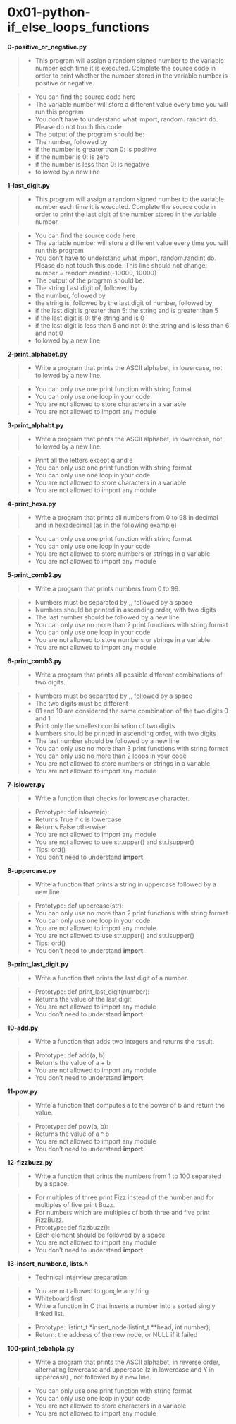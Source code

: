 # 0x01-python-if_else_loops_functions

**0-positive_or_negative.py**
> * This program will assign a random signed number to the variable number each time it is executed. Complete the source code in order to print whether the number stored in the variable number is positive or negative.

> * You can find the source code here
> * The variable number will store a different value every time you will run this program
> * You don’t have to understand what import, random. randint do. Please do not touch this code
> * The output of the program should be:
> * The number, followed by
> * if the number is greater than 0: is positive
> * if the number is 0: is zero
> * if the number is less than 0: is negative
> * followed by a new line

**1-last_digit.py**
> * This program will assign a random signed number to the variable number each time it is executed. Complete the source code in order to print the last digit of the number stored in the variable number.

> * You can find the source code here
> * The variable number will store a different value every time you will run this program
> * You don’t have to understand what import, random.randint do. Please do not touch this code. This line should not change: number = random.randint(-10000, 10000)
> * The output of the program should be:
> * The string Last digit of, followed by
> * the number, followed by
> * the string is, followed by the last digit of number, followed by
> * if the last digit is greater than 5: the string and is greater than 5
> * if the last digit is 0: the string and is 0
> * if the last digit is less than 6 and not 0: the string and is less than 6 and not 0
> * followed by a new line

**2-print_alphabet.py**
> * Write a program that prints the ASCII alphabet, in lowercase, not followed by a new line.

> * You can only use one print function with string format
> * You can only use one loop in your code
> * You are not allowed to store characters in a variable
> * You are not allowed to import any module

**3-print_alphabt.py**
> * Write a program that prints the ASCII alphabet, in lowercase, not followed by a new line.

> * Print all the letters except q and e
> * You can only use one print function with string format
> * You can only use one loop in your code
> * You are not allowed to store characters in a variable
> * You are not allowed to import any module

**4-print_hexa.py**
> * Write a program that prints all numbers from 0 to 98 in decimal and in hexadecimal (as in the following example)

> * You can only use one print function with string format
> * You can only use one loop in your code
> * You are not allowed to store numbers or strings in a variable
> * You are not allowed to import any module

**5-print_comb2.py**
> * Write a program that prints numbers from 0 to 99.

> * Numbers must be separated by ,, followed by a space
> * Numbers should be printed in ascending order, with two digits
> * The last number should be followed by a new line
> * You can only use no more than 2 print functions with string format
> * You can only use one loop in your code
> * You are not allowed to store numbers or strings in a variable
> * You are not allowed to import any module

**6-print_comb3.py**
> * Write a program that prints all possible different combinations of two digits.

> * Numbers must be separated by ,, followed by a space
> * The two digits must be different
> * 01 and 10 are considered the same combination of the two digits 0 and 1
> * Print only the smallest combination of two digits
> * Numbers should be printed in ascending order, with two digits
> * The last number should be followed by a new line
> * You can only use no more than 3 print functions with string format
> * You can only use no more than 2 loops in your code
> * You are not allowed to store numbers or strings in a variable
> * You are not allowed to import any module

**7-islower.py**
> * Write a function that checks for lowercase character.

> * Prototype: def islower(c):
> * Returns True if c is lowercase
> * Returns False otherwise
> * You are not allowed to import any module
> * You are not allowed to use str.upper() and str.isupper()
> * Tips: ord()
> * You don’t need to understand __import__

**8-uppercase.py**
> * Write a function that prints a string in uppercase followed by a new line.

> * Prototype: def uppercase(str):
> * You can only use no more than 2 print functions with string format
> * You can only use one loop in your code
> * You are not allowed to import any module
> * You are not allowed to use str.upper() and str.isupper()
> * Tips: ord()
> * You don’t need to understand __import__

**9-print_last_digit.py**
> * Write a function that prints the last digit of a number.

> * Prototype: def print_last_digit(number):
> * Returns the value of the last digit
> * You are not allowed to import any module
> * You don’t need to understand __import__

**10-add.py**
> * Write a function that adds two integers and returns the result.

> * Prototype: def add(a, b):
> * Returns the value of a + b
> * You are not allowed to import any module
> * You don’t need to understand __import__

**11-pow.py**
> * Write a function that computes a to the power of b and return the value.

> * Prototype: def pow(a, b):
> * Returns the value of a ^ b
> * You are not allowed to import any module
> * You don’t need to understand __import__

**12-fizzbuzz.py**
> * Write a function that prints the numbers from 1 to 100 separated by a space.

> * For multiples of three print Fizz instead of the number and for multiples of five print Buzz.
> * For numbers which are multiples of both three and five print FizzBuzz.
> * Prototype: def fizzbuzz():
> * Each element should be followed by a space
> * You are not allowed to import any module
> * You don’t need to understand __import__

**13-insert_number.c, lists.h**
> * Technical interview preparation:

> * You are not allowed to google anything
> * Whiteboard first
> * Write a function in C that inserts a number into a sorted singly linked list.

> * Prototype: listint_t *insert_node(listint_t **head, int number);
> * Return: the address of the new node, or NULL if it failed

**100-print_tebahpla.py**
> * Write a program that prints the ASCII alphabet, in reverse order, alternating lowercase and uppercase (z in lowercase and Y in uppercase) , not followed by a new line.

> * You can only use one print function with string format
> * You can only use one loop in your code
> * You are not allowed to store characters in a variable
> * You are not allowed to import any module